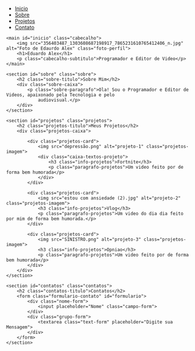 <!DOCTYPE html>
<html lang="pt-br">

<head>
    <meta charset="UTF-8">
    <meta name="viewport" content="width=device-width, initial-scale=1.0">
    <title>Portfolio</title>
    <link rel="stylesheet" href="port.css">
</head>

<body>
    <nav class="navegacao">
        <ul class="menu">
            <li>
                <a href="#inicio" class="menu-link">Inicio</a>
            </li>
            <li>
                <a href="#sobre" class="menu-link">Sobre</a>
            </li>
            <li>
                <a href="#projetos" class="menu-link">Projetos</a>
            </li>
            <li>
                <a href="#contatos" class="menu-link">Contato</a>
            </li>
        </ul>
    </nav>

    <main id="inicio" class="cabecalho">
        <img src="356403487_1303608687198917_7865231610765412406_n.jpg" alt="Foto de Edaurdo Alex" class="foto-perfil">
        <h1>Eduardo Alex</h1>
        <p class="cabecalho-subtitulo">Programador e Editor de Video</p>
    </main>

    <section id="sobre" class="sobre">
        <h2 class="sobre-titulo">Sobre Mim</h2>
        <div class="sobre-caixa">
            <p class="sobre-paragrafo">Ola! Sou o Programador e Editor de Videos, apaixonado pela Tecnologia e pelo
                audiovisual.</p>
        </div>
    </section>

    <section id="projetos" class="projetos">
        <h2 class="projetos-titulo">Meus Projetos</h2>
        <div class="projetos-caixa">

            <div class="projetos-card">
                <img src="depressão.png" alt="projeto-1" class="projetos-imagem">
                <div class="caixa-textos-projeto">
                    <h3 class="info-projetos">Fortnite</h3>
                    <p class="paragrafo-projetos">Um video feito por de forma bem humorada</p>
                </div>
            </div>

            <div class="projetos-card">
                <img src="estou com ansiedade (2).jpg" alt="projeto-2" class="projetos-imagem">
                <h3 class="info-projetos">Vlog</h3>
                <p class="paragrafo-projetos">Um video do dia dia feito por mim de forma bem humorada.</p>
            </div>

            <div class="projetos-card">
                <img src="SINISTRO.png" alt="projeto-3" class="projetos-imagem">
                <h3 class="info-projetos">Opniao</h3>
                <p class="paragrafo-projetos">Um video feito por de forma bem humorada</p>
            </div>
        </div>
    </section>

    <section id="contatos" class="contatos">
        <h2 class="contatos-titulo">Contatos</h2>
        <form class="formulario-contato" id="formulario">
            <div class="nome-form">
                <input placeholder="Nome" class="campo-form">
            </div>
            <div class="grupo-form">
                <textarea class="text-form" placeholder="Digite sua Mensagem">
            </div>
        </form>
    </section>
    
</body>
</html>
